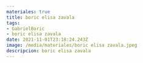 ```yaml
---
materiales: true
title: boric elisa zavala
tags:
- GabrielBoric
- boric elisa zavala
date: 2021-11-01T23:18:24.243Z
image: /media/materiales/boric elisa zavala.jpeg
descripcion: boric elisa zavala
---
```

